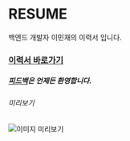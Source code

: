 # RESUME

백엔드 개발자 이민재의 이력서 입니다.

### [이력서 바로가기](https://github.com/Min-92/resume/blob/e5f25a9862d2b0f55c95618fa82b6a97407564ad/resume.pdf)

##### [피드백](https://github.com/Min-92/resume/issues/new?assignees=Min-92&labels=documentation&template=feedback.md&title=%5BFEEDBACK%5D)은 언제든 환영합니다.



###### 미리보기

![이미지 미리보기](https://user-images.githubusercontent.com/26920620/70777863-30569e80-1dc4-11ea-957e-50eab328c2cc.png)